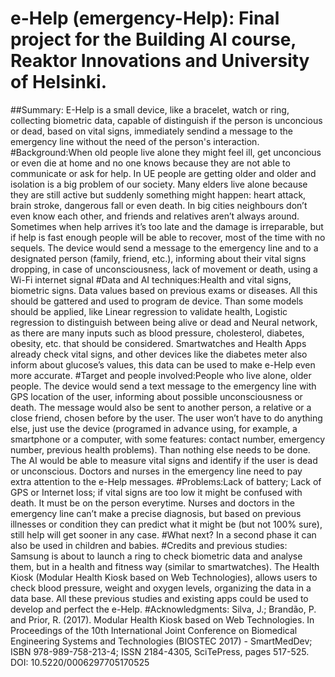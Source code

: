 # e-Help (emergency-Help): Final project for the Building AI course, Reaktor Innovations and University of Helsinki.
##Summary: E-Help is a small device, like a bracelet, watch or ring, collecting biometric data, capable of distinguish if the person is unconcious or dead, based on vital signs, immediately sendind a message to the emergency line without the need of the person's interaction.
#Background:When old people live alone they might feel ill, get unconcious or even die at home and no one knows because they are not able to communicate or ask for help. In UE people are getting older and older and isolation is a big problem of our society. Many elders live alone because they are still active but suddenly something might happen: heart attack, brain stroke, dangerous fall or even death. In big cities neighbours don’t even know each other, and friends and relatives aren’t always around. Sometimes when help arrives it’s too late and the damage is irreparable, but if help is fast enough people will be able to recover, most of the time with no sequels. The device would send a message to the emergency line and to a designated person (family, friend, etc.), informing about their vital signs dropping, in case of unconsciousness, lack of movement or death, using a Wi-Fi internet signal
#Data and AI techniques:Health and vital signs, biometric signs. Data values based on previous exams or diseases. All this should be gattered and used to program de device. Than some models should be applied, like Linear regression to validate health, Logistic regression to distinguish between being alive or dead and Neural network, as there are many inputs such as blood pressure, cholesterol, diabetes, obesity, etc. that should be considered. Smartwatches and Health Apps already check vital signs, and other devices like the diabetes meter also inform about glucose’s values, this data can be used to make e-Help even more accurate. 
#Target and people involved:People who live alone, older people. The device would send a text message to the emergency line with GPS location of the user, informing about possible unconsciousness or death. The message would also be sent to another person, a relative or a close friend, chosen before by the user. The user won’t have to do anything else, just use the device (programed in advance using, for example, a smartphone or a computer, with some features: contact number, emergency number, previous health problems). Than nothing else needs to be done. The AI would be able to measure vital signs and identify if the user is dead or unconscious. Doctors and nurses in the emergency line need to pay extra attention to the e-Help messages.
#Problems:Lack of battery; Lack of GPS or Internet loss; if vital signs are too low it might be confused with death. It must be on the person everytime. Nurses and doctors in the emergency line can’t make a precise diagnosis, but based on previous illnesses or condition they can predict what it might be (but not 100% sure), still help will get sooner in any case.
#What next? In a second phase it can also be used in children and babies.
#Credits and previous studies: Samsung is about to launch a ring to check biometric data and analyse them, but in a health and fitness way (similar to smartwatches). The Health Kiosk (Modular Health Kiosk based on Web Technologies), allows users to check blood pressure, weight and oxygen levels, organizing the data in a data base. All these previous studies and existing apps could be used to develop and perfect the e-Help. 
#Acknowledgments: Silva, J.; Brandão, P. and Prior, R. (2017). Modular Health Kiosk based on Web Technologies. In Proceedings of the 10th International Joint Conference on Biomedical Engineering Systems and Technologies (BIOSTEC 2017) - SmartMedDev; ISBN 978-989-758-213-4; ISSN 2184-4305, SciTePress, pages 517-525. DOI: 10.5220/0006297705170525
